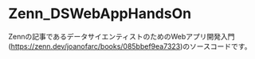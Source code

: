 # Zenn_DSWebAppHandsOn
Zennの記事であるデータサイエンティストのためのWebアプリ開発入門
(https://zenn.dev/joanofarc/books/085bbef9ea7323)のソースコードです。
